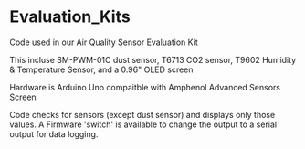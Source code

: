 # Evaluation_Kits
Code used in our Air Quality Sensor Evaluation Kit

This incluse SM-PWM-01C dust sensor, T6713 CO2 sensor, T9602 Humidity & Temperature Sensor, and a 0.96" OLED screen

Hardware is Arduino Uno compaitble with Amphenol Advanced Sensors Screen

Code checks for sensors (except dust sensor) and displays only those values. A Firmware 'switch' is available to change the output to a serial output for data logging.
